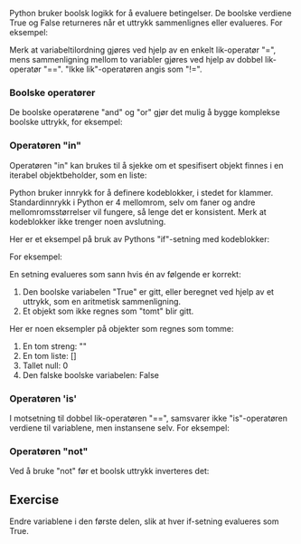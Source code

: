 Python bruker boolsk logikk for å evaluere betingelser. De boolske verdiene True og False returneres når et uttrykk sammenlignes eller evalueres. For eksempel:

Merk at variabeltilordning gjøres ved hjelp av en enkelt lik-operatør "=", mens sammenligning mellom to variabler gjøres ved hjelp av dobbel lik-operatør "==". "Ikke lik"-operatøren angis som "!=".

### Boolske operatører

De boolske operatørene "and" og "or" gjør det mulig å bygge komplekse boolske uttrykk, for eksempel:

### Operatøren "in"

Operatøren "in" kan brukes til å sjekke om et spesifisert objekt finnes i en iterabel objektbeholder, som en liste:

Python bruker innrykk for å definere kodeblokker, i stedet for klammer. Standardinnrykk i Python er 4 mellomrom, selv om faner og andre mellomromsstørrelser vil fungere, så lenge det er konsistent. Merk at kodeblokker ikke trenger noen avslutning.

Her er et eksempel på bruk av Pythons "if"-setning med kodeblokker:

For eksempel:

En setning evalueres som sann hvis én av følgende er korrekt:
1. Den boolske variabelen "True" er gitt, eller beregnet ved hjelp av et uttrykk, som en aritmetisk sammenligning.
2. Et objekt som ikke regnes som "tomt" blir gitt.

Her er noen eksempler på objekter som regnes som tomme:
1. En tom streng: ""
2. En tom liste: []
3. Tallet null: 0
4. Den falske boolske variabelen: False

### Operatøren 'is'

I motsetning til dobbel lik-operatøren "==", samsvarer ikke "is"-operatøren verdiene til variablene, men instansene selv. For eksempel:

### Operatøren "not"

Ved å bruke "not" før et boolsk uttrykk inverteres det:

Exercise
--------

Endre variablene i den første delen, slik at hver if-setning evalueres som True.